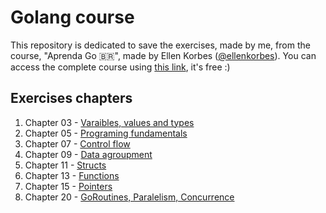 # Golang course

This repository is dedicated to save the exercises, made by me, from the course, "Aprenda Go 🇧🇷", made by Ellen Korbes ([@ellenkorbes](https://github.com/ellenkorbes)).
You can access the complete course using [this link](https://www.youtube.com/playlist?list=PLCKpcjBB_VlBsxJ9IseNxFllf-UFEXOdg), it's free :)

## Exercises chapters

1. Chapter 03 - [Varaibles, values and types](chap03)
1. Chapter 05 - [Programing fundamentals](chap05)
1. Chapter 07 - [Control flow](chap07)
1. Chapter 09 - [Data agroupment](chap09)
1. Chapter 11 - [Structs](chap11)
1. Chapter 13 - [Functions](chap13)
1. Chapter 15 - [Pointers](chap15)
1. Chapter 20 - [GoRoutines, Paralelism, Concurrence](chap15)
